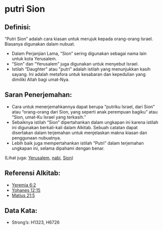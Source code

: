 # putri Sion

## Definisi:

“Putri Sion” adalah cara kiasan untuk merujuk kepada orang-orang Israel. Biasanya digunakan dalam nubuat.

* Dalam Perjanjian Lama, “Sion” sering digunakan sebagai nama lain untuk kota Yerusalem.
* “Sion” dan “Yerusalem” juga digunakan untuk menyebut Israel.
* Istilah “Daughter" atau "putri” adalah istilah yang menunjukkan kasih sayang. Ini adalah metafora untuk kesabaran dan kepedulian yang dimiliki Allah bagi umat-Nya.

## Saran Penerjemahan:

* Cara untuk menerjemahkannya dapat berupa “putriku Israel, dari Sion” atau “orang-orang dari Sion, yang seperti anak perempuan bagiku” atau “Sion, umat-Ku Israel yang terkasih.”
* Sebaiknya istilah “Sion” dipertahankan dalam ungkapan ini karena istilah ini digunakan berkali-kali dalam Alkitab. Sebuah catatan dapat disertakan dalam terjemahan untuk menjelaskan makna kiasan dan penggunaan nubuatnya.
* Lebih baik juga mempertahankan istilah “Putri” dalam terjemahan ungkapan ini, selama dipahami dengan benar.

(Lihat juga: [Yerusalem](../names/jerusalem.md), [nabi](../kt/prophet.md), [Sion](../kt/zion.md))

## Referensi Alkitab:

* [Yeremia 6:2](rc://en/tn/help/jer/06/02)
* [Yohanes 12:15](rc://en/tn/help/jhn/12/15)
* [Matius 21:5](rc://en/tn/help/mat/21/05)

## Data Kata:

* Strong’s: H1323, H6726

